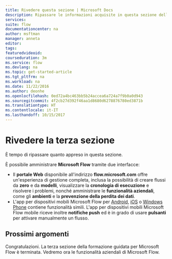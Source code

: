 ```yaml
---
title: Rivedere questa sezione | Microsoft Docs
description: Ripassare le informazioni acquisite in questa sezione della formazione interattiva per Microsoft Flow.
services: 
suite: flow
documentationcenter: na
author: msftman
manager: anneta
editor: 
tags: 
featuredvideoid: 
courseduration: 3m
ms.service: flow
ms.devlang: na
ms.topic: get-started-article
ms.tgt_pltfrm: na
ms.workload: na
ms.date: 11/22/2016
ms.author: deonhe
ms.openlocfilehash: 0ed72a4bc463bb5b24accea6a724a7f9b0a0d943
ms.sourcegitcommit: 4f2cb27d392f46aa1d8680d6278876780ed3871b
ms.translationtype: HT
ms.contentlocale: it-IT
ms.lasthandoff: 10/15/2017
---
```

# <a name="review-the-third-section"></a>Rivedere la terza sezione
È tempo di ripassare quanto appreso in questa sezione.

È possibile amministrare **Microsoft Flow** tramite due interfacce: 

* Il **portale Web** disponibile all'indirizzo **flow.microsoft.com** offre un'esperienza di gestione completa, inclusa la possibilità di creare flussi da **zero** e da **modelli**, visualizzare la **cronologia di esecuzione** e risolvere i problemi, nonché amministrare le **funzionalità aziendali**, come gli **ambienti** e la **prevenzione della perdita dei dati**.
* L'app per dispositivi mobili Microsoft Flow per [Android](https://aka.ms/flowmobiledocsandroid), [iOS](https://aka.ms/flowmobiledocsios) o [Windows Phone](https://aka.ms/flowmobilewindows) contiene funzionalità simili. L'app per dispositivi mobili Microsoft Flow mobile riceve inoltre **notifiche push** ed è in grado di usare **pulsanti** per attivare manualmente un flusso.

## <a name="whats-next"></a>Prossimi argomenti
Congratulazioni. La terza sezione della formazione guidata per Microsoft Flow è terminata. Vedremo ora le funzionalità aziendali di Microsoft Flow.

